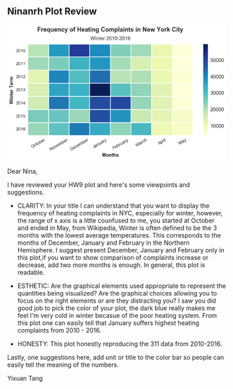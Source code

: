 ## Ninanrh Plot Review


![Alt text](nina's_plot.png)

Dear Nina,

I have reviewed your HW9 plot and here's some viewpoints and suggestions.

* CLARITY: 
In your title I can understand that you want to display the frequency of heating complaints in NYC, especially for winter, however, the range of x axis is a little counfused to me, you started at October and ended in May, from Wikipedia, Winter is often defined to be the 3 months with the lowest average temperatures. This corresponds to the months of December, January and February in the Northern Hemisphere. I suggest present December, January and February only in this plot,if you want to show comparison of complaints increase or decrease, add two more months is enough. In general, this plot is readable.

* ESTHETIC: Are the graphical elements used appropriate to represent the quantities being visualized? Are the graphical choices allowing you to focus on the right elements or are they distracting you?
I saw you did good job to pick the color of your plot, the dark blue really makes me feel I'm very cold in winter becasue of the poor heating system. From this plot one can easily tell that January suffers highest heating complaints from 2010 - 2016.

* HONESTY: 
This plot honestly reproducing the 311 data from 2010-2016.

Lastly, one suggestions here, add unit or title to the color bar so people can easily tell the meaning of the numbers.

Yixuan Tang
